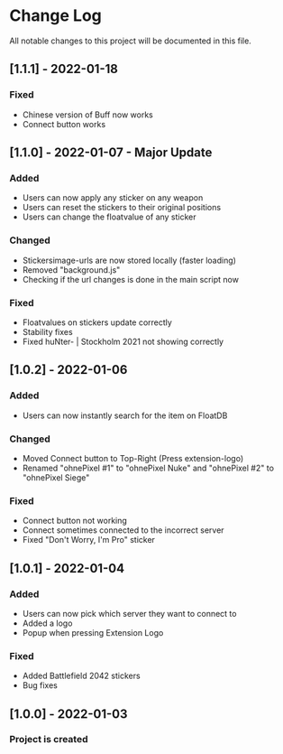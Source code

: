 # Change Log
All notable changes to this project will be documented in this file.

## [1.1.1] - 2022-01-18

### Fixed
- Chinese version of Buff now works
- Connect button works


## [1.1.0] - 2022-01-07 - Major Update

### Added
- Users can now apply any sticker on any weapon
- Users can reset the stickers to their original positions
- Users can change the floatvalue of any sticker

### Changed
- Stickersimage-urls are now stored locally (faster loading)
- Removed "background.js"
- Checking if the url changes is done in the main script now

### Fixed
- Floatvalues on stickers update correctly
- Stability fixes
- Fixed huNter- | Stockholm 2021 not showing correctly
 
 
## [1.0.2] - 2022-01-06

### Added
- Users can now instantly search for the item on FloatDB

### Changed
- Moved Connect button to Top-Right (Press extension-logo)
- Renamed "ohnePixel #1" to "ohnePixel Nuke" and "ohnePixel #2" to "ohnePixel Siege"

### Fixed
- Connect button not working
- Connect sometimes connected to the incorrect server
- Fixed "Don't Worry, I'm Pro" sticker

 
## [1.0.1] - 2022-01-04

### Added
- Users can now pick which server they want to connect to
- Added a logo
- Popup when pressing Extension Logo

### Fixed
- Added Battlefield 2042 stickers
- Bug fixes


## [1.0.0] - 2022-01-03
 
### Project is created
 

